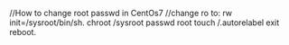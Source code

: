 //How to change root passwd in CentOs7
//change ro to: rw init=/sysroot/bin/sh.
chroot /sysroot
passwd root
touch /.autorelabel
exit
reboot.
